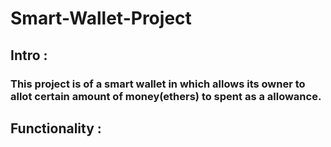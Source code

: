 # Smart-Wallet-Project
## Intro :
### This project is of a smart wallet in which allows its owner to allot certain amount of money(ethers) to spent as a allowance.

## Functionality :

